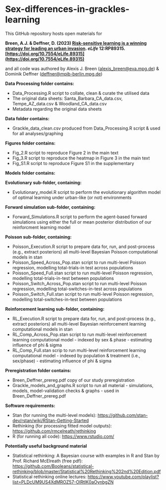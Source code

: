 # Sex-differences-in-grackles-learning

This GitHub repository hosts open materials for

**Breen, A.J. & Deffner, D. (2023) [Risk-sensitive learning is a winning strategy for leading an urban invasion](https://doi.org/10.7554/eLife.89315.2). _eLife_ 12:RP89315. [https://doi.org/10.7554/eLife.89315](https://doi.org/10.7554/eLife.89315)**

and all code was authored by Alexis J. Breen (alexis_breen@eva.mpg.de) & Dominik Deffner (deffner@mpib-berlin.mpg.de)

**Data Processing folder contains:**

- Data_Processing.R script to collate, clean & curate the utilised data
- The original data sheets: Santa_Barbara_CA_data.csv, Tempe_AZ_data.csv & Woodland_CA_data.csv
- Metadata regarding the original data sheets

**Data folder contains:**
 
- Grackle_data_clean.csv produced from Data_Processing.R script & used for all analyses/graphing

**Figures folder contains:**

- Fig_2.R script to reproduce Figure 2 in the main text
- Fig_3.R script to reproduce the heatmap in Figure 3 in the main text
- Fig_S1.R script to reproduce Figure S1 in the supplementary

**Models folder contains:**

**Evolutionary sub-folder, containing:**
- Evolutionary_model.R script to perform the evolutionary algorithm model of optimal learning under urban-like (or not) environments

**Forward simulation sub-folder, containing:**
- Forward_Simulations.R script to perform the agent-based forward simulations using either the full or mean posterior distribution of our reinforcment learning model

**Poisson sub-folder, containing:**
- Poisson_Execution.R script to prepare data for, run, and post-process (e.g., extract posteriors) all multi-level Bayesian Poisson computational models in stan
- Poisson_Speed_Across_Pop.stan script to run multi-level Poisson regression, modelling total-trials-in test across populations
- Poisson_Speed_Full.stan script to run multi-level Poisson regression, modelling total-trials-in-test between populations
- Poisson_Switch_Across_Pop.stan script to run multi-level Poisson regression, modelling total-switches-in-test across populations
- Poisson_Switch_Full.stan script to run multi-level Poisson regression, modelling total-switches-in-test between populations

**Reinforcement learning sub-folder, containing:**
- RL_Execution.R script to prepare data for, run, and post-process (e.g., extract posteriors) all multi-level Bayesian reinforcement learning computational models in stan
- RL_Comp_Across_Pop.stan script to run multi-level reinforcement learning computational model - indexed by sex & phase - estimating influence of phi & sigma
- RL_Comp_Full.stan scrip to run multi-level reinforcement learning computational model - indexed by population & treatment (i.e., sex/phase) - estimating influence of phi & sigma 

**Preregistration folder contains:**

- Breen_Deffner_prereg.pdf copy of our study preregistration 
- Grackle_models_and_graphs.R script to run all material - simulations, models, model-validation checks & graphs - used in Breen_Deffner_prereg.pdf

**Software requirements:**

- Stan (for running the multi-level models): https://github.com/stan-dev/rstan/wiki/RStan-Getting-Started
- Rethinking (for processing fitted model outputs): https://github.com/rmcelreath/rethinking
- R (for running all code): https://www.rstudio.com/

**Potentially useful background material**

- Statistical rethinking: A Bayesian course with examples in R and Stan by Prof. Richard McElreath (free pdf): https://github.com/Booleans/statistical-rethinking/blob/master/Statistical%20Rethinking%202nd%20Edition.pdf
- Statistical rethinking online lectures: https://www.youtube.com/playlist?list=PLDcUM9US4XdMROZ57-OIRtIK0aOynbgZN
